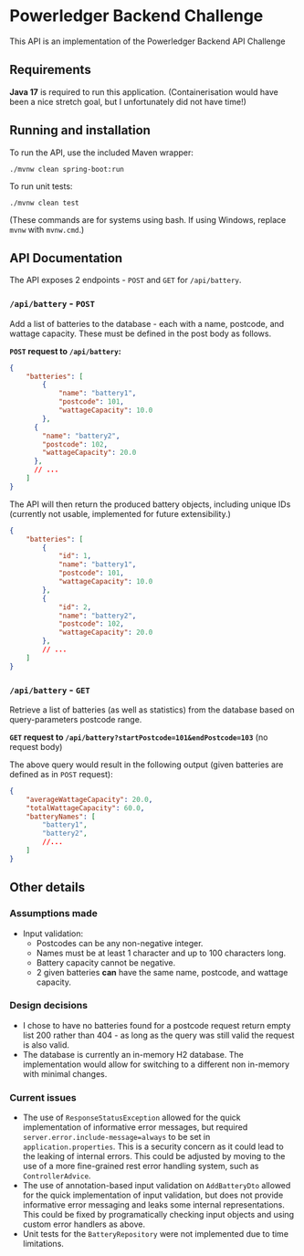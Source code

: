 # Powerledger Backend Challenge
This API is an implementation of the Powerledger Backend API Challenge

## Requirements
**Java 17** is required to run this application. (Containerisation would have been a nice stretch goal, but I unfortunately did not have time!)

## Running and installation
To run the API, use the included Maven wrapper:
```shell
./mvnw clean spring-boot:run
```

To run unit tests:
```shell
./mvnw clean test
```
(These commands are for systems using bash. If using Windows, replace `mvnw` with `mvnw.cmd`.)

## API Documentation
The API exposes 2 endpoints - `POST` and `GET` for `/api/battery`.

### `/api/battery` - `POST`
Add a list of batteries to the database - each with a name, postcode, and wattage capacity. These must be defined in the post body as follows.

**`POST` request to `/api/battery`:**
```json
{
    "batteries": [
        {
            "name": "battery1",
            "postcode": 101,
            "wattageCapacity": 10.0
        },
      {
        "name": "battery2",
        "postcode": 102,
        "wattageCapacity": 20.0
      },
      // ...
    ]
}
```

The API will then return the produced battery objects, including unique IDs (currently not usable, implemented for future extensibility.)

```json
{
    "batteries": [
        {
            "id": 1,
            "name": "battery1",
            "postcode": 101,
            "wattageCapacity": 10.0
        },
        {
            "id": 2,
            "name": "battery2",
            "postcode": 102,
            "wattageCapacity": 20.0
        },
        // ...
    ]
}
```

### `/api/battery` - `GET`
Retrieve a list of batteries (as well as statistics) from the database based on query-parameters postcode range.

**`GET` request to `/api/battery?startPostcode=101&endPostcode=103`**
(no request body)

The above query would result in the following output (given batteries are defined as in `POST` request):
```json
{
    "averageWattageCapacity": 20.0,
    "totalWattageCapacity": 60.0,
    "batteryNames": [
        "battery1",
        "battery2",
        //...
    ]
}
```

## Other details
### Assumptions made
- Input validation:
  - Postcodes can be any non-negative integer.
  - Names must be at least 1 character and up to 100 characters long.
  - Battery capacity cannot be negative.
  - 2 given batteries **can** have the same name, postcode, and wattage capacity.

### Design decisions
- I chose to have no batteries found for a postcode request return empty list 200 rather than 404 - as long as the query was still valid the request is also valid.
- The database is currently an in-memory H2 database. The implementation would allow for switching to a different non in-memory with minimal changes.

### Current issues
- The use of `ResponseStatusException` allowed for the quick implementation of informative error messages, but required `server.error.include-message=always` to be set in `application.properties`. This is a security concern as it could lead to the leaking of internal errors. This could be adjusted by moving to the use of a more fine-grained rest error handling system, such as `ControllerAdvice`.
- The use of annotation-based input validation on `AddBatteryDto` allowed for the quick implementation of input validation, but does not provide informative error messaging and leaks some internal representations. This could be fixed by programatically checking input objects and using custom error handlers as above.
- Unit tests for the `BatteryRepository` were not implemented due to time limitations.
